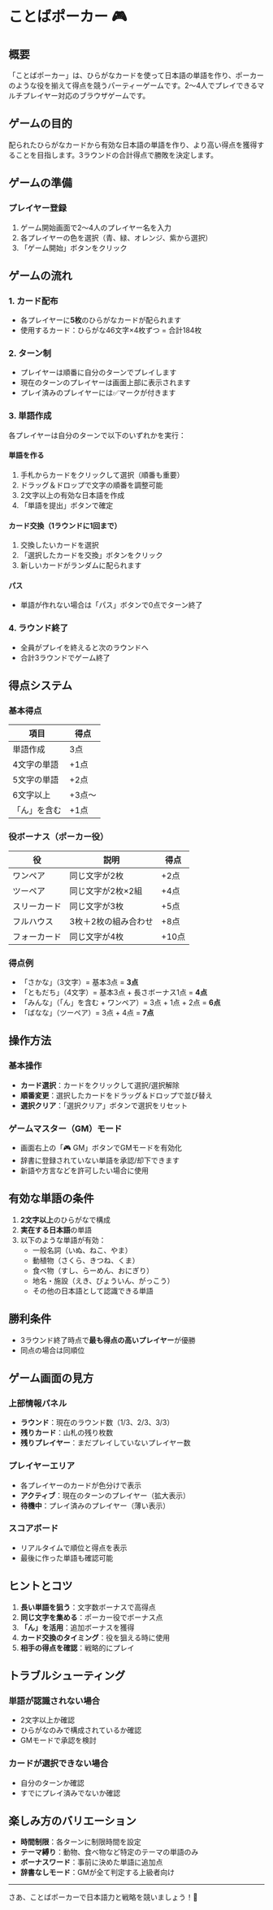 # ことばポーカー 🎮

## 概要
「ことばポーカー」は、ひらがなカードを使って日本語の単語を作り、ポーカーのような役を揃えて得点を競うパーティーゲームです。2〜4人でプレイできるマルチプレイヤー対応のブラウザゲームです。

## ゲームの目的
配られたひらがなカードから有効な日本語の単語を作り、より高い得点を獲得することを目指します。3ラウンドの合計得点で勝敗を決定します。

## ゲームの準備

### プレイヤー登録
1. ゲーム開始画面で2〜4人のプレイヤー名を入力
2. 各プレイヤーの色を選択（青、緑、オレンジ、紫から選択）
3. 「ゲーム開始」ボタンをクリック

## ゲームの流れ

### 1. カード配布
- 各プレイヤーに**5枚**のひらがなカードが配られます
- 使用するカード：ひらがな46文字×4枚ずつ = 合計184枚

### 2. ターン制
- プレイヤーは順番に自分のターンでプレイします
- 現在のターンのプレイヤーは画面上部に表示されます
- プレイ済みのプレイヤーには✅マークが付きます

### 3. 単語作成
各プレイヤーは自分のターンで以下のいずれかを実行：

#### 単語を作る
1. 手札からカードをクリックして選択（順番も重要）
2. ドラッグ＆ドロップで文字の順番を調整可能
3. 2文字以上の有効な日本語を作成
4. 「単語を提出」ボタンで確定

#### カード交換（1ラウンドに1回まで）
1. 交換したいカードを選択
2. 「選択したカードを交換」ボタンをクリック
3. 新しいカードがランダムに配られます

#### パス
- 単語が作れない場合は「パス」ボタンで0点でターン終了

### 4. ラウンド終了
- 全員がプレイを終えると次のラウンドへ
- 合計3ラウンドでゲーム終了

## 得点システム

### 基本得点
| 項目 | 得点 |
|------|------|
| 単語作成 | 3点 |
| 4文字の単語 | +1点 |
| 5文字の単語 | +2点 |
| 6文字以上 | +3点〜 |
| 「ん」を含む | +1点 |

### 役ボーナス（ポーカー役）
| 役 | 説明 | 得点 |
|----|------|------|
| ワンペア | 同じ文字が2枚 | +2点 |
| ツーペア | 同じ文字が2枚×2組 | +4点 |
| スリーカード | 同じ文字が3枚 | +5点 |
| フルハウス | 3枚＋2枚の組み合わせ | +8点 |
| フォーカード | 同じ文字が4枚 | +10点 |

### 得点例
- 「さかな」（3文字）= 基本3点 = **3点**
- 「ともだち」（4文字）= 基本3点 + 長さボーナス1点 = **4点**
- 「みんな」（「ん」を含む + ワンペア）= 3点 + 1点 + 2点 = **6点**
- 「ばなな」（ツーペア）= 3点 + 4点 = **7点**

## 操作方法

### 基本操作
- **カード選択**：カードをクリックして選択/選択解除
- **順番変更**：選択したカードをドラッグ＆ドロップで並び替え
- **選択クリア**：「選択クリア」ボタンで選択をリセット

### ゲームマスター（GM）モード
- 画面右上の「🎮 GM」ボタンでGMモードを有効化
- 辞書に登録されていない単語を承認/却下できます
- 新語や方言などを許可したい場合に使用

## 有効な単語の条件
1. **2文字以上**のひらがなで構成
2. **実在する日本語**の単語
3. 以下のような単語が有効：
   - 一般名詞（いぬ、ねこ、やま）
   - 動植物（さくら、きつね、くま）
   - 食べ物（すし、らーめん、おにぎり）
   - 地名・施設（えき、びょういん、がっこう）
   - その他の日本語として認識できる単語

## 勝利条件
- 3ラウンド終了時点で**最も得点の高いプレイヤー**が優勝
- 同点の場合は同順位

## ゲーム画面の見方

### 上部情報パネル
- **ラウンド**：現在のラウンド数（1/3、2/3、3/3）
- **残りカード**：山札の残り枚数
- **残りプレイヤー**：まだプレイしていないプレイヤー数

### プレイヤーエリア
- 各プレイヤーのカードが色分けで表示
- **アクティブ**：現在のターンのプレイヤー（拡大表示）
- **待機中**：プレイ済みのプレイヤー（薄い表示）

### スコアボード
- リアルタイムで順位と得点を表示
- 最後に作った単語も確認可能

## ヒントとコツ
1. **長い単語を狙う**：文字数ボーナスで高得点
2. **同じ文字を集める**：ポーカー役でボーナス点
3. **「ん」を活用**：追加ボーナスを獲得
4. **カード交換のタイミング**：役を狙える時に使用
5. **相手の得点を確認**：戦略的にプレイ

## トラブルシューティング

### 単語が認識されない場合
- 2文字以上か確認
- ひらがなのみで構成されているか確認
- GMモードで承認を検討

### カードが選択できない場合
- 自分のターンか確認
- すでにプレイ済みでないか確認

## 楽しみ方のバリエーション
- **時間制限**：各ターンに制限時間を設定
- **テーマ縛り**：動物、食べ物など特定のテーマの単語のみ
- **ボーナスワード**：事前に決めた単語に追加点
- **辞書なしモード**：GMが全て判定する上級者向け

---

さあ、ことばポーカーで日本語力と戦略を競いましょう！🎯